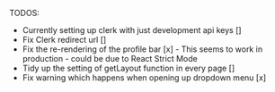 TODOS:

- Currently setting up clerk with just development api keys []
- Fix Clerk redirect url []
- Fix the re-rendering of the profile bar [x] - This seems to work in production - could be due to React Strict Mode
- Tidy up the setting of getLayout function in every page []
- Fix warning which happens when opening up dropdown menu [x]
